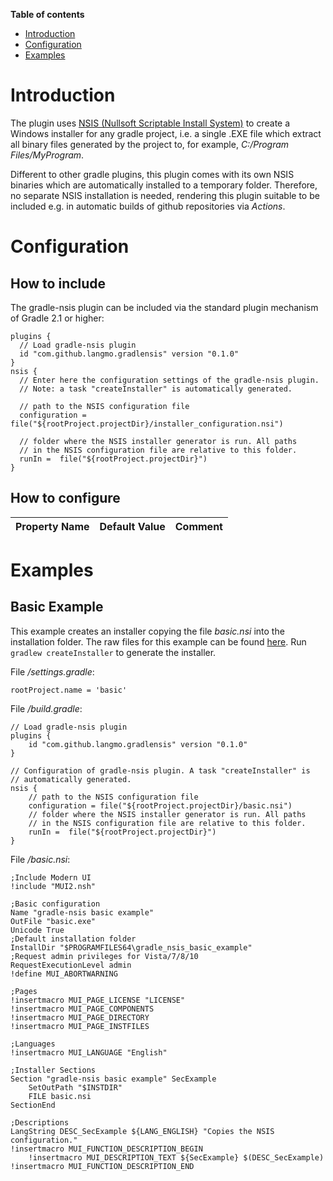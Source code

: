 **Table of contents**
* [Introduction](#introduction)
* [Configuration](#configuration)
* [Examples](#Examples)

# Introduction
The plugin uses [NSIS (Nullsoft Scriptable Install System)](https://nsis.sourceforge.io) to create a Windows installer for any gradle project, i.e. a single .EXE file which extract all binary files generated by the project to, for example, _C:/Program Files/MyProgram_. 

Different to other gradle plugins, this plugin comes with its own NSIS binaries which are automatically installed to a temporary folder. Therefore, no separate NSIS installation is needed, rendering this plugin suitable to be included e.g. in automatic builds of github repositories via _Actions_.

# Configuration
## How to include
The gradle-nsis plugin can be included via the standard plugin mechanism of Gradle 2.1 or higher:

    plugins {
      // Load gradle-nsis plugin
      id "com.github.langmo.gradlensis" version "0.1.0"
    }
    nsis {
      // Enter here the configuration settings of the gradle-nsis plugin. 
      // Note: a task "createInstaller" is automatically generated.
      
      // path to the NSIS configuration file
      configuration = file("${rootProject.projectDir}/installer_configuration.nsi")
      
      // folder where the NSIS installer generator is run. All paths 
      // in the NSIS configuration file are relative to this folder.
      runIn =  file("${rootProject.projectDir}")
    }

## How to configure
| Property Name | Default Value | Comment |
|---------------|---------------|---------|

# Examples
## Basic Example
This example creates an installer copying the file _basic.nsi_ into the installation folder. The raw files for this example can be found [here](https://github.com/langmo/gradle-nsis/tree/master/examples/basic).
Run `gradlew createInstaller` to generate the installer.

File _/settings.gradle_:

    rootProject.name = 'basic'

File _/build.gradle_:

    // Load gradle-nsis plugin
    plugins {
        id "com.github.langmo.gradlensis" version "0.1.0"
    }

    // Configuration of gradle-nsis plugin. A task "createInstaller" is
    // automatically generated.
    nsis {
        // path to the NSIS configuration file
        configuration = file("${rootProject.projectDir}/basic.nsi")
        // folder where the NSIS installer generator is run. All paths 
        // in the NSIS configuration file are relative to this folder.
        runIn =  file("${rootProject.projectDir}")
    }

File _/basic.nsi_:

    ;Include Modern UI
    !include "MUI2.nsh"
    
    ;Basic configuration
    Name "gradle-nsis basic example"
    OutFile "basic.exe"
    Unicode True
    ;Default installation folder
    InstallDir "$PROGRAMFILES64\gradle_nsis_basic_example"
    ;Request admin privileges for Vista/7/8/10
    RequestExecutionLevel admin
    !define MUI_ABORTWARNING
    
    ;Pages
    !insertmacro MUI_PAGE_LICENSE "LICENSE"
    !insertmacro MUI_PAGE_COMPONENTS
    !insertmacro MUI_PAGE_DIRECTORY
    !insertmacro MUI_PAGE_INSTFILES  
      
    ;Languages
    !insertmacro MUI_LANGUAGE "English"
    
    ;Installer Sections
    Section "gradle-nsis basic example" SecExample
        SetOutPath "$INSTDIR"
        FILE basic.nsi
    SectionEnd
    
    ;Descriptions
    LangString DESC_SecExample ${LANG_ENGLISH} "Copies the NSIS configuration."
    !insertmacro MUI_FUNCTION_DESCRIPTION_BEGIN
        !insertmacro MUI_DESCRIPTION_TEXT ${SecExample} $(DESC_SecExample)
    !insertmacro MUI_FUNCTION_DESCRIPTION_END
